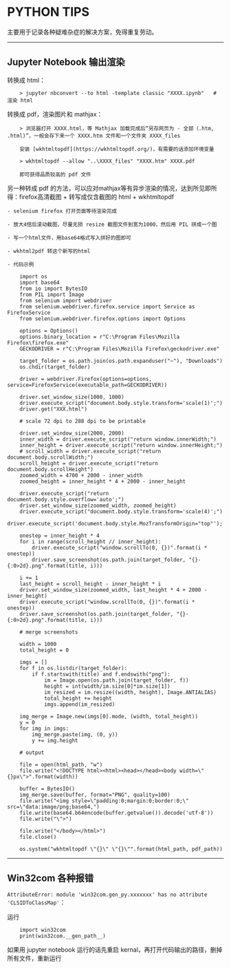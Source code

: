 PYTHON TIPS
===============

主要用于记录各种疑难杂症的解决方案，免得重复劳动。

---

## Jupyter Notebook 输出渲染

转换成 html：

        > jupyter nbconvert --to html -template classic "XXXX.ipynb"   # 渲染 html

转换成 pdf，渲染图片和 mathjax：

        > 浏览器打开 XXXX.html，等 Mathjax 加载完成后“另存网页为 - 全部（.htm, .html)”，一般会存下来一个 XXXX.htm 文件和一个文件夹 XXXX_files

        安装 [wkhtmltopdf](https://wkhtmltopdf.org/)，有需要的话添加环境变量

        > wkhtmltopdf --allow "..\XXXX_files" "XXXX.htm" XXXX.pdf

        即可获得品质较高的 pdf 文件

另一种转成 pdf 的方法，可以应对mathjax等有异步渲染的情况，达到所见即所得：firefox高清截图 + 转写成仅含截图的 html + wkhtmltopdf

    - selenium firefox 打开页面等待渲染完成
    
    - 放大4倍后滚动截图，尽量无损 resize 截图文件到宽为1000，然后用 PIL 拼成一个图
    
    - 写一个html文件，用base64格式写入拼好的图即可
    
    - wkhtml2pdf 转这个新写的html

    - 代码示例

        import os
        import base64
        from io import BytesIO
        from PIL import Image
        from selenium import webdriver
        from selenium.webdriver.firefox.service import Service as FirefoxService
        from selenium.webdriver.firefox.options import Options

        options = Options()
        options.binary_location = r"C:\Program Files\Mozilla Firefox\firefox.exe"
        GECKODRIVER = r"C:\Program Files\Mozilla Firefox\geckodriver.exe"

        target_folder = os.path.join(os.path.expanduser("~"), "Downloads")
        os.chdir(target_folder)

        driver = webdriver.Firefox(options=options, service=FirefoxService(executable_path=GECKODRIVER))

        driver.set_window_size(1000, 1000)
        driver.execute_script("document.body.style.transform='scale(1)';")
        driver.get("XXX.html")

        # scale 72 dpi to 288 dpi to be printable

        driver.set_window_size(2000, 2000)
        inner_width = driver.execute_script("return window.innerWidth;")
        inner_height = driver.execute_script("return window.innerHeight;")
        # scroll_width = driver.execute_script("return document.body.scrollWidth;")
        scroll_height = driver.execute_script("return document.body.scrollHeight")
        zoomed_width = 4700 + 2000 - inner_width
        zoomed_height = inner_height * 4 + 2000 - inner_height

        driver.execute_script("return document.body.style.overflow='auto';")
        driver.set_window_size(zoomed_width, zoomed_height)
        driver.execute_script("document.body.style.transform='scale(4)';")
        driver.execute_script('document.body.style.MozTransformOrigin="top"');

        onestep = inner_height * 4
        for i in range(scroll_height // inner_height):
            driver.execute_script("window.scrollTo(0, {})".format(i * onestep))
            driver.save_screenshot(os.path.join(target_folder, "{}-{:0>2d}.png".format(title, i)))

        i += 1
        last_height = scroll_height - inner_height * i
        driver.set_window_size(zoomed_width, last_height * 4 + 2000 - inner_height)
        driver.execute_script("window.scrollTo(0, {})".format(i * onestep))
        driver.save_screenshot(os.path.join(target_folder, "{}-{:0>2d}.png".format(title, i)))

        # merge screenshots

        width = 1000
        total_height = 0

        imgs = []
        for f in os.listdir(target_folder):
            if f.startswith(title) and f.endswith("png"):
                im = Image.open(os.path.join(target_folder, f))
                height = int(width/im.size[0]*im.size[1])
                im_resized = im.resize((width, height), Image.ANTIALIAS)
                total_height += height
                imgs.append(im_resized)

        img_merge = Image.new(imgs[0].mode, (width, total_height))
        y = 0
        for img in imgs:
            img_merge.paste(img, (0, y))
            y += img.height

        # output

        file = open(html_path, "w")
        file.write("<!DOCTYPE html><html><head></head><body width=\"{}px\">".format(width))

        buffer = BytesIO()
        img_merge.save(buffer, format="PNG", quality=100)
        file.write("<img style=\"padding:0;margin:0;border:0;\" src=\"data:image/png;base64,")
        file.write(base64.b64encode(buffer.getvalue()).decode('utf-8'))
        file.write("\">")

        file.write("</body></html>")
        file.close()

        os.system("wkhtmltopdf \"{}\" \"{}\"".format(html_path, pdf_path))

--------

## Win32com 各种报错

`AttributeError: module 'win32com.gen_py.xxxxxxx' has no attribute 'CLSIDToClassMap'`：

运行

        import win32com
        print(win32com.__gen_path__)

如果用 jupyter notebook 运行的话先重启 kernal，再打开代码输出的路径，删掉所有文件，重新运行


